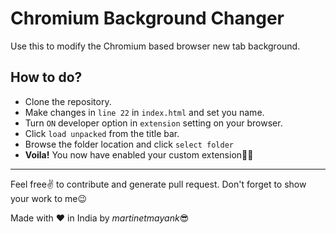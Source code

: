 # Chromium Background Changer
Use this to modify the Chromium based browser new tab background.

## How to do?
* Clone the repository.
* Make changes in `line 22` in `index.html` and set you name.
* Turn `ON` developer option in `extension` setting on your browser.
* Click `load unpacked` from the title bar.
* Browse the folder location and click `select folder`
* **Voila!** You now have enabled your custom extension🎉😃
---
Feel free✌ to contribute and generate pull request. Don't forget to show your work to me😉

Made with ❤ in India by *martinetmayank*😎
